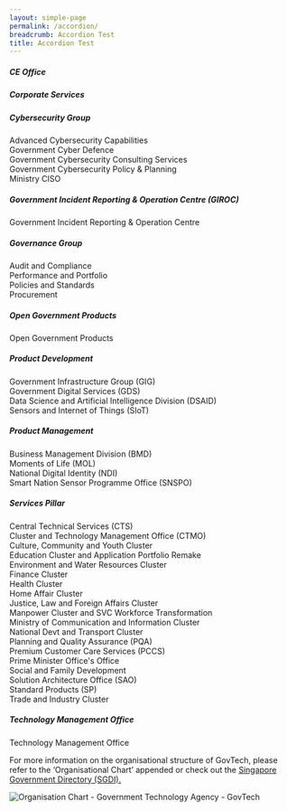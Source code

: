 ```yaml
---
layout: simple-page
permalink: /accordion/
breadcrumb: Accordion Test
title: Accordion Test
---
```


<div id="organisational-structure" style="display: block;"><div class="col is-large bp-accordion-header padding has-icons-right field has-addons is-marginless">
				<div class="col is-expanded is-fullwidth is-paddingless">
					<h5 class="has-text-grey-dark is-marginless"><b>CE Office</b></h5>
				</div>
				<span class="sgds-icon is-size-4 bp-accordion-button sgds-icon-plus"></span>
			</div><div id="accordion-body-0" class="col padding bp-accordion-body" style="display: none;">
				<div class="bp-container is-full padding--top--lg padding--bottom" style="width: 100%">
        			<div class="row is-multiline"><div class="col is-4 padding--right--xl padding--bottom">
								<div class="margin--top--none">Internal Audit</div>
							</div></div>
				</div>
			</div><div class="col is-large bp-accordion-header padding has-icons-right field has-addons is-marginless">
				<div class="col is-expanded is-fullwidth is-paddingless">
					<h5 class="has-text-grey-dark is-marginless"><b>Corporate Services</b></h5>
				</div>
				<span class="sgds-icon is-size-4 bp-accordion-button sgds-icon-plus"></span>
			</div><div id="accordion-body-1" class="col padding bp-accordion-body" style="display: none;">
				<div class="bp-container is-full padding--top--lg padding--bottom" style="width: 100%">
        			<div class="row is-multiline"><div class="col is-4 padding--right--xl padding--bottom">
								<div class="margin--top--none">Communications and Marketing Group (CMG)</div>
							</div><div class="col is-4 padding--right--xl padding--bottom">
								<div class="margin--top--none">Development &amp; Organisation Transformation (DOT)</div>
							</div><div class="col is-4 padding--right--xl padding--bottom">
								<div class="margin--top--none">Finance, Investment and Procurement Group (FIPG)</div>
							</div><div class="col is-4 padding--right--xl padding--bottom">
								<div class="margin--top--none">Group IT Division (GITD)</div>
							</div><div class="col is-4 padding--right--xl padding--bottom">
								<div class="margin--top--none">Legal</div>
							</div><div class="col is-4 padding--right--xl padding--bottom">
								<div class="margin--top--none">People and Organisation Group (POG)</div>
							</div><div class="col is-4 padding--right--xl padding--bottom">
								<div class="margin--top--none">Strategy and Plans Division (SPD)</div>
							</div></div>
				</div>
			</div><div class="col is-large bp-accordion-header padding has-icons-right field has-addons is-marginless">
				<div class="col is-expanded is-fullwidth is-paddingless">
					<h5 class="has-text-grey-dark is-marginless"><b>Cybersecurity Group</b></h5>
				</div>
				<span class="sgds-icon sgds-icon-plus is-size-4 bp-accordion-button"></span>
			</div><div id="accordion-body-2" class="col padding bp-accordion-body">
				<div class="bp-container is-full padding--top--lg padding--bottom" style="width: 100%">
        			<div class="row is-multiline"><div class="col is-4 padding--right--xl padding--bottom">
								<div class="margin--top--none">Advanced Cybersecurity Capabilities</div>
							</div><div class="col is-4 padding--right--xl padding--bottom">
								<div class="margin--top--none">Government Cyber Defence</div>
							</div><div class="col is-4 padding--right--xl padding--bottom">
								<div class="margin--top--none">Government Cybersecurity Consulting Services</div>
							</div><div class="col is-4 padding--right--xl padding--bottom">
								<div class="margin--top--none">Government Cybersecurity Policy &amp; Planning</div>
							</div><div class="col is-4 padding--right--xl padding--bottom">
								<div class="margin--top--none">Ministry CISO</div>
							</div></div>
				</div>
			</div><div class="col is-large bp-accordion-header padding has-icons-right field has-addons is-marginless">
				<div class="col is-expanded is-fullwidth is-paddingless">
					<h5 class="has-text-grey-dark is-marginless"><b>Government Incident Reporting &amp; Operation Centre (GIROC)</b></h5>
				</div>
				<span class="sgds-icon sgds-icon-plus is-size-4 bp-accordion-button"></span>
			</div><div id="accordion-body-3" class="col padding bp-accordion-body">
				<div class="bp-container is-full padding--top--lg padding--bottom" style="width: 100%">
        			<div class="row is-multiline"><div class="col is-4 padding--right--xl padding--bottom">
								<div class="margin--top--none">Government Incident Reporting &amp; Operation Centre</div>
							</div></div>
				</div>
			</div><div class="col is-large bp-accordion-header padding has-icons-right field has-addons is-marginless">
				<div class="col is-expanded is-fullwidth is-paddingless">
					<h5 class="has-text-grey-dark is-marginless"><b>Governance Group</b></h5>
				</div>
				<span class="sgds-icon sgds-icon-plus is-size-4 bp-accordion-button"></span>
			</div><div id="accordion-body-4" class="col padding bp-accordion-body">
				<div class="bp-container is-full padding--top--lg padding--bottom" style="width: 100%">
        			<div class="row is-multiline"><div class="col is-4 padding--right--xl padding--bottom">
								<div class="margin--top--none">Audit and Compliance</div>
							</div><div class="col is-4 padding--right--xl padding--bottom">
								<div class="margin--top--none">Performance and Portfolio</div>
							</div><div class="col is-4 padding--right--xl padding--bottom">
								<div class="margin--top--none">Policies and Standards</div>
							</div><div class="col is-4 padding--right--xl padding--bottom">
								<div class="margin--top--none">Procurement</div>
							</div></div>
				</div>
			</div><div class="col is-large bp-accordion-header padding has-icons-right field has-addons is-marginless">
				<div class="col is-expanded is-fullwidth is-paddingless">
					<h5 class="has-text-grey-dark is-marginless"><b>Open Government Products</b></h5>
				</div>
				<span class="sgds-icon sgds-icon-plus is-size-4 bp-accordion-button"></span>
			</div><div id="accordion-body-5" class="col padding bp-accordion-body">
				<div class="bp-container is-full padding--top--lg padding--bottom" style="width: 100%">
        			<div class="row is-multiline"><div class="col is-4 padding--right--xl padding--bottom">
								<div class="margin--top--none">Open Government Products</div>
							</div></div>
				</div>
			</div><div class="col is-large bp-accordion-header padding has-icons-right field has-addons is-marginless">
				<div class="col is-expanded is-fullwidth is-paddingless">
					<h5 class="has-text-grey-dark is-marginless"><b>Product Development</b></h5>
				</div>
				<span class="sgds-icon sgds-icon-plus is-size-4 bp-accordion-button"></span>
			</div><div id="accordion-body-6" class="col padding bp-accordion-body">
				<div class="bp-container is-full padding--top--lg padding--bottom" style="width: 100%">
        			<div class="row is-multiline"><div class="col is-4 padding--right--xl padding--bottom">
								<div class="margin--top--none">Government Infrastructure Group (GIG)</div>
							</div><div class="col is-4 padding--right--xl padding--bottom">
								<div class="margin--top--none">Government Digital Services (GDS)</div>
							</div><div class="col is-4 padding--right--xl padding--bottom">
								<div class="margin--top--none">Data Science and Artificial Intelligence Division (DSAID)</div>
							</div><div class="col is-4 padding--right--xl padding--bottom">
								<div class="margin--top--none">Sensors and Internet of Things (SIoT)</div>
							</div></div>
				</div>
			</div><div class="col is-large bp-accordion-header padding has-icons-right field has-addons is-marginless">
				<div class="col is-expanded is-fullwidth is-paddingless">
					<h5 class="has-text-grey-dark is-marginless"><b>Product Management</b></h5>
				</div>
				<span class="sgds-icon sgds-icon-plus is-size-4 bp-accordion-button"></span>
			</div><div id="accordion-body-7" class="col padding bp-accordion-body">
				<div class="bp-container is-full padding--top--lg padding--bottom" style="width: 100%">
        			<div class="row is-multiline"><div class="col is-4 padding--right--xl padding--bottom">
								<div class="margin--top--none">Business Management Division (BMD)</div>
							</div><div class="col is-4 padding--right--xl padding--bottom">
								<div class="margin--top--none">Moments of Life (MOL)</div>
							</div><div class="col is-4 padding--right--xl padding--bottom">
								<div class="margin--top--none">National Digital Identity (NDI)</div>
							</div><div class="col is-4 padding--right--xl padding--bottom">
								<div class="margin--top--none">Smart Nation Sensor Programme Office (SNSPO)</div>
							</div></div>
				</div>
			</div><div class="col is-large bp-accordion-header padding has-icons-right field has-addons is-marginless">
				<div class="col is-expanded is-fullwidth is-paddingless">
					<h5 class="has-text-grey-dark is-marginless"><b>Services Pillar</b></h5>
				</div>
				<span class="sgds-icon sgds-icon-plus is-size-4 bp-accordion-button"></span>
			</div><div id="accordion-body-8" class="col padding bp-accordion-body">
				<div class="bp-container is-full padding--top--lg padding--bottom" style="width: 100%">
        			<div class="row is-multiline"><div class="col is-4 padding--right--xl padding--bottom">
								<div class="margin--top--none">Central Technical Services (CTS)</div>
							</div><div class="col is-4 padding--right--xl padding--bottom">
								<div class="margin--top--none">Cluster and Technology Management Office (CTMO)</div>
							</div><div class="col is-4 padding--right--xl padding--bottom">
								<div class="margin--top--none">Culture, Community and Youth Cluster</div>
							</div><div class="col is-4 padding--right--xl padding--bottom">
								<div class="margin--top--none">Education Cluster and Application Portfolio Remake</div>
							</div><div class="col is-4 padding--right--xl padding--bottom">
								<div class="margin--top--none">Environment and Water Resources Cluster</div>
							</div><div class="col is-4 padding--right--xl padding--bottom">
								<div class="margin--top--none">Finance Cluster</div>
							</div><div class="col is-4 padding--right--xl padding--bottom">
								<div class="margin--top--none">Health Cluster</div>
							</div><div class="col is-4 padding--right--xl padding--bottom">
								<div class="margin--top--none">Home Affair Cluster</div>
							</div><div class="col is-4 padding--right--xl padding--bottom">
								<div class="margin--top--none">Justice, Law and Foreign Affairs Cluster</div>
							</div><div class="col is-4 padding--right--xl padding--bottom">
								<div class="margin--top--none">Manpower Cluster and SVC Workforce Transformation</div>
							</div><div class="col is-4 padding--right--xl padding--bottom">
								<div class="margin--top--none">Ministry of Communication and Information Cluster</div>
							</div><div class="col is-4 padding--right--xl padding--bottom">
								<div class="margin--top--none">National Devt and Transport Cluster</div>
							</div><div class="col is-4 padding--right--xl padding--bottom">
								<div class="margin--top--none">Planning and Quality Assurance (PQA)</div>
							</div><div class="col is-4 padding--right--xl padding--bottom">
								<div class="margin--top--none">Premium Customer Care Services (PCCS)</div>
							</div><div class="col is-4 padding--right--xl padding--bottom">
								<div class="margin--top--none">Prime Minister Office's Office</div>
							</div><div class="col is-4 padding--right--xl padding--bottom">
								<div class="margin--top--none">Social and Family Development</div>
							</div><div class="col is-4 padding--right--xl padding--bottom">
								<div class="margin--top--none">Solution Architecture Office (SAO)</div>
							</div><div class="col is-4 padding--right--xl padding--bottom">
								<div class="margin--top--none">Standard Products (SP)</div>
							</div><div class="col is-4 padding--right--xl padding--bottom">
								<div class="margin--top--none">Trade and Industry Cluster</div>
							</div></div>
				</div>
			</div><div class="col is-large bp-accordion-header padding has-icons-right field has-addons is-marginless">
				<div class="col is-expanded is-fullwidth is-paddingless">
					<h5 class="has-text-grey-dark is-marginless"><b>Technology Management Office</b></h5>
				</div>
				<span class="sgds-icon sgds-icon-plus is-size-4 bp-accordion-button"></span>
			</div><div id="accordion-body-9" class="col padding bp-accordion-body">
				<div class="bp-container is-full padding--top--lg padding--bottom" style="width: 100%">
        			<div class="row is-multiline"><div class="col is-4 padding--right--xl padding--bottom">
								<div class="margin--top--none">Technology Management Office</div>
							</div></div>
				</div>
			</div><p>For more information on the organisational structure of GovTech, please refer to the ‘Organisational Chart’ appended or check out the <a href="https://www.gov.sg/sgdi/ministries/pmo/statutory-boards/govtech">Singapore Government Directory (SGDI).</a></p>

<p><img src="/images/our-team/GovTech Org Chart (Effective 20 Dec 2019).pdf" alt="Organisation Chart - Government Technology Agency - GovTech"></p>

</div>